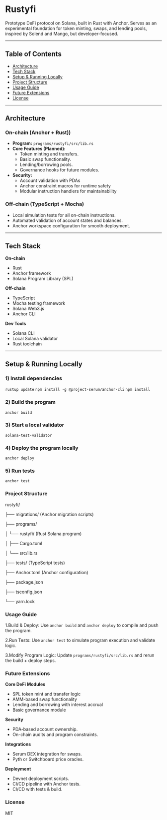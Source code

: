 # Rustyfi

Prototype DeFi protocol on Solana, built in Rust with Anchor.
Serves as an experimental foundation for token minting, swaps, and lending pools, inspired by Solend and Mango, but developer-focused.

---

## Table of Contents
- [Architecture](#architecture)
- [Tech Stack](#tech-stack)
- [Setup & Running Locally](#setup--running-locally)
- [Project Structure](#project-structure)
- [Usage Guide](#usage-guide)
- [Future Extensions](#future-extensions)
- [License](#license)

---

## Architecture

### On-chain (Anchor + Rust))
- **Program:** `programs/rustyfi/src/lib.rs`
- **Core Features (Planned):**
  - Token minting and transfers.
  - Basic swap functionality.
  - Lending/borrowing pools.
  - Governance hooks for future modules.
- **Security:**
  - Account validation with PDAs
  - Anchor constraint macros for runtime safety
  - Modular instruction handlers for maintainability

### Off-chain (TypeScript + Mocha)
- Local simulation tests for all on-chain instructions.
- Automated validation of account states and balances.
- Anchor workspace configuration for smooth deployment.

---

## Tech Stack

**On-chain**
- Rust
- Anchor framework
- Solana Program Library (SPL)

**Off-chain**
- TypeScript
- Mocha testing framework
- Solana Web3.js
- Anchor CLI

**Dev Tools**
- Solana CLI
- Local Solana validator
- Rust toolchain

---

## Setup & Running Locally

### 1) Install dependencies
`rustup update`
`npm install -g @project-serum/anchor-cli`
`npm install`

### 2) Build the program
`anchor build`

### 3) Start a local validator
`solana-test-validator`

### 4) Deploy the program locally
`anchor deploy`

### 5) Run tests
`anchor test`

### Project Structure

rustyfi/

├── migrations/           (Anchor migration scripts)

├── programs/

│   └── rustyfi/          (Rust Solana program)

│       ├── Cargo.toml

│       └── src/lib.rs

├── tests/                (TypeScript tests)

├── Anchor.toml           (Anchor configuration)

├── package.json

├── tsconfig.json

└── yarn.lock

### Usage Guide

1.Build & Deploy:
  Use `anchor build` and `anchor deploy` to compile and push the program.

2.Run Tests:
  Use `anchor test` to simulate program execution and validate logic.

3.Modify Program Logic:
  Update `programs/rustyfi/src/lib.rs` and rerun the build + deploy steps.

### Future Extensions

**Core DeFi Modules**
- SPL token mint and transfer logic
- AMM-based swap functionality
- Lending and borrowing with interest accrual
- Basic governance module

**Security**
- PDA-based account ownership.
- On-chain audits and program constraints.

**Integrations**
- Serum DEX integration for swaps.
- Pyth or Switchboard price oracles.

**Deployment**
- Devnet deployment scripts.
- CI/CD pipeline with Anchor tests.
- CI/CD with tests & build.

### License
MIT


